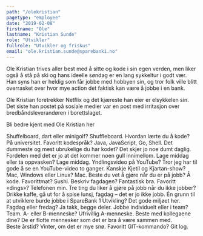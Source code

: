 ```yaml
---
path: "/olekristian"
pagetype: "employee"
date: "2019-02-08"
firstname: "Ole"
lastname: "Kristian Sunde"
role: "Utvikler"
fullrole: "Utvikler og friskus"
email: "ole.kristian.sunde@sparebank1.no"
---
```


Ole Kristian trives aller best med å sitte og kode i sin egen verden, men liker også å stå på ski og hans ideelle søndag er en lang sykkeltur i godt vær. Han syns han er heldig som får jobbe med hobbyen sin, og tror folk ville blitt overrasket over hvor mye action det faktisk kan være å jobbe i en bank.

Ole Kristian foretrekker Netflix og det kjæreste han eier er elsykkelen sin. Det siste han postet på sosiale medier var en post med irritasjon over bredbåndsleverandøren i borettslaget. 

Bli bedre kjent med Ole Kristian her

Shuffelboard, dart eller minigolf? Shuffleboard.
Hvordan lærte du å kode? På universitet.
Favoritt kodespråk? Java, JavaScript, Go, Shell.
Det dummeste og mest ubrukelige du har kodet? Det skjer jo noe dumt daglig. Fordelen med det er jo at det kommer noen gull innimellom. 
Lage middag eller ta oppvasken? Lage middag.
Yndlingsvideo på YouTube? Tror jeg har til gode å se en YouTube-video to ganger. Kanskje Kjetil og Kjartan-show?
Mac, Windows eller Linux? Mac.
Beste du vet å gjøre når du er på jobb? Å kode. 
Favorittmat? Sushi.
Beskriv fagdagen? Fantastisk bra. 
Favoritt «dings»? Telefonen min.
Tre ting du liker å gjøre på jobb når du ikke jobber? Drikke kaffe, gå ut for å spise lunsj, fagdag – det er jo ikke jobb. 
Én grunn til at utviklere burde jobbe i SpareBank 1 Utvikling? Det gode miljøet her. 
Fagdag eller fredag? Ja takk, begge deler.
Jobbe individuelt eller i team? Team.
A- eller B-menneske? Ufrivillig A-menneske.
Beste med kollegaene dine? De er flotte mennesker som det er bra å være sammen med.  
Beste årstid? Vinter, om det er mye snø.
Favoritt GIT-kommando? Git log.
